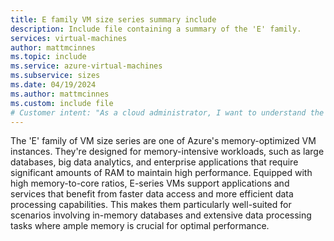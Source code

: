 ```yaml
---
title: E family VM size series summary include
description: Include file containing a summary of the 'E' family.
services: virtual-machines
author: mattmcinnes
ms.topic: include
ms.service: azure-virtual-machines
ms.subservice: sizes
ms.date: 04/19/2024
ms.author: mattmcinnes
ms.custom: include file
# Customer intent: "As a cloud administrator, I want to understand the specifications of the 'E' family VM sizes, so that I can choose the most suitable instances for my memory-intensive applications and ensure optimal performance."
---
```

The 'E' family of VM size series are one of Azure's memory-optimized VM instances. They're designed for memory-intensive workloads, such as large databases, big data analytics, and enterprise applications that require significant amounts of RAM to maintain high performance. Equipped with high memory-to-core ratios, E-series VMs support applications and services that benefit from faster data access and more efficient data processing capabilities. This makes them particularly well-suited for scenarios involving in-memory databases and extensive data processing tasks where ample memory is crucial for optimal performance.